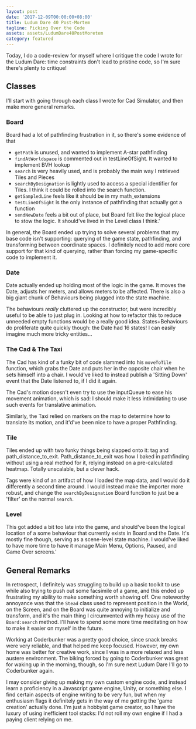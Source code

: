 ```yaml
---
layout: post
date: '2017-12-09T00:00:00+08:00'
title: Ludum Dare 40 Post-Mortem
tagline: Picking Over the Code
assets: assets/LudumDare40PostMoretem
category: featured
---
```


Today, I do a code-review for myself where I critique the code I wrote for the Ludum Dare: time constraints don't lead to pristine code, so I'm sure there's plenty to critique!

## Classes

I'll start with going through each class I wrote for Cad Simulator, and then make more general remarks.

### Board

Board had a lot of pathfinding frustration in it, so there's some evidence of that

- `getPath` is unused, and wanted to implement A-star pathfinding
- `findAtWorldspace` is commented out in testLineOfSight. It wanted to implement BVH lookup
- `search` is very heavily used, and is probably the main way I retrieved Tiles and Pieces
- `searchByDesignation` is lightly used to access a special identifier for Tiles. I think it could be rolled into the search function.
- `getSampledLine` feels like it should be in my math_extensions
- `testLineOfSight` is the only instance of pathfinding that actually got a function
- `sendNewDate` feels a bit out of place, but Board felt like the logical place to stow the logic. It should've lived in the Level class I think.'

In general, the Board ended up trying to solve several problems that my base code isn't supporting: querying of the game state, pathfinding, and transforming between coordinate spaces. I definitely need to add more core support for that kind of querying, rather than forcing my game-specific code to implement it.

### Date

Date actually ended up holding most of the logic in the game. It moves the Date, adjusts her meters, and allows meters to be affected. There is also a big giant chunk of Behaviours being plugged into the state machine.

The behaviours *really* cluttered up the constructor, but were incredibly useful to be able to just plug in. Looking at how to refactor this to reduce unneeded empty functions would be a really good idea. States+Behaviours do proliferate quite quickly though: the Date had 16 states! I can easily imagine much more tricky entities...

### The Cad & The Taxi

The Cad has kind of a funky bit of code slammed into his `moveToTile` function, which grabs the Date and puts her in the opposite chair when he sets himself into a chair. I would've liked to instead publish a 'Sitting Down' event that the Date listened to, if I did it again.

The Cad's motion doesn't even try to use the inputQueue to ease his movement animation, which is sad: I should make it less intimidating to use such events for translative animation.

Similarly, the Taxi relied on markers on the map to determine how to translate its motion, and it'd've been nice to have a proper Pathfinding.

### Tile

Tiles ended up with two funky things being slapped onto it: tag and path_distance_to_exit. Path_distance_to_exit was how I baked in pathfinding without using a real method for it, relying instead on a pre-calculated heatmap. Totally unscalable, but a clever hack.

Tags were kind of an artifact of how I loaded the map data, and I would do it differently a second time around. I would instead make the importer more robust, and change the `searchByDesignation` Board function to just be a 'filter' on the normal `search`. 

### Level

This got added a bit too late into the game, and should've been the logical location of a some behaviour that currently exists in Board and the Date. It's mostly fine though, serving as a scene-level state machine. I would've liked to have more time to have it manage Main Menu, Options, Paused, and Game Over screens.'

## General Remarks

In retrospect, I definitely was struggling to build up a basic toolkit to use while also trying to push out some facsimile of a game, and this ended up frustrating my ability to make something worth showing off. One noteworthy annoyance was that the `Stead` class used to represent position in the World, on the Screen, and on the Board was quite annoying to initialize and transform, and it's the main thing I circumvented with my heavy use of the `Board:search` method. I'll have to spend some more time meditating on how to make it easier on myself in the future.

Working at Coderbunker was a pretty good choice, since snack breaks were very reliable, and that helped me keep focused. However, my own home was better for creative work, since I was in a more relaxed and less austere environment. The biking forced by going to Coderbunker was great for waking up in the morning, though, so I'm sure next Ludum Dare I'll go to Coderbunker again.

I may consider giving up making my own custom engine code, and instead learn a proficiency in a Javascript game engine, Unity, or something else. I find certain aspects of engine writing to be very fun, but when my enthusiasm flags it definitely gets in the way of me getting the 'game creation' actually done. I'm just a hobbyist game creator, so I have the luxury of using inefficient tool stacks: I'd not roll my own engine if I had a paying client relying on me.

